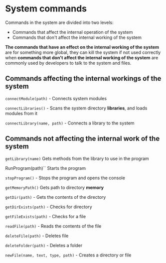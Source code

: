 # System commands

Commands in the system are divided into two levels: 
* Commands that affect the internal operation of the system
* Commands that don't affect the internal working of the system

**The commands that have an effect on the internal working of the system** are for something more global, they can kill the system if not used correctly when **commands that don't affect the internal working of the system** are commonly used by developers to talk to the system and files.

## Commands affecting the internal workings of the system

``connectModule(path)`` - Connects system modules

``connectLibraries()`` - Scans the system directory **libraries**, and loads modules from it

``connectLibrary(name, path)`` - Connects a library to the system

## Commands not affecting the internal work of the system

``getLibrary(name)`` Gets methods from the library to use in the program

RunProgram(path)`` Starts the program

``stopProgram()`` - Stops the program and opens the console

``getMemoryPath()`` Gets path to directory **memory**

``getDir(path)`` - Gets the contents of the directory

``getDirExists(path)`` - Checks for directory

``getFileExists(path)`` - Checks for a file

``readFile(path)`` - Reads the contents of the file

``deleteFile(path)`` - Deletes file

``deleteFolder(path)`` - Deletes a folder

``newFile(name, text, type, path)`` - Creates a directory or file